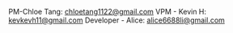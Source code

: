PM-Chloe Tang: chloetang1122@gmail.com
VPM - Kevin H:  kevkevh11@gmail.com
Developer - Alice: alice6688li@gmail.com
